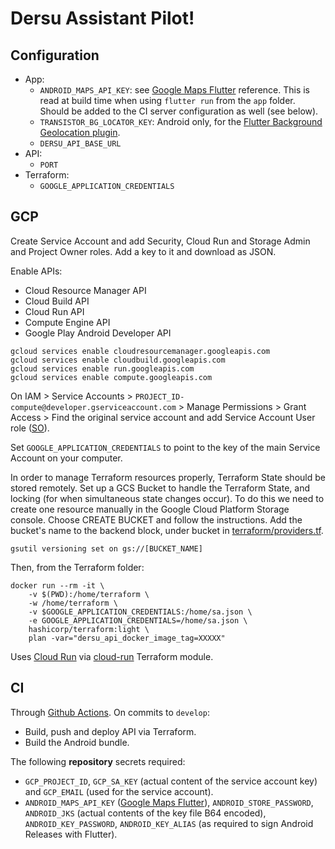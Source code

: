 # Dersu Assistant Pilot!

## Configuration

 - App:
 	- `ANDROID_MAPS_API_KEY`: see [Google Maps Flutter](https://pub.dev/packages/google_maps_flutter) reference. This is read at build time when using `flutter run` from the `app` folder. Should be added to the CI server configuration as well (see below).
 	- `TRANSISTOR_BG_LOCATOR_KEY`: Android only, for the [Flutter Background Geolocation plugin](https://pub.dev/packages/flutter_background_geolocation).
 	- `DERSU_API_BASE_URL`
 - API:
 	- `PORT`
 - Terraform:
 	- `GOOGLE_APPLICATION_CREDENTIALS`

## GCP

Create Service Account and add Security, Cloud Run and Storage Admin and Project Owner roles. Add a key to it and download as JSON.

Enable APIs:

 - Cloud Resource Manager API
 - Cloud Build API 
 - Cloud Run API
 - Compute Engine API 
 - Google Play Android Developer API 

```
gcloud services enable cloudresourcemanager.googleapis.com
gcloud services enable cloudbuild.googleapis.com
gcloud services enable run.googleapis.com
gcloud services enable compute.googleapis.com
```

On IAM > Service Accounts > `PROJECT_ID-compute@developer.gserviceaccount.com` > Manage Permissions > Grant Access > Find the original service account and add Service Account User role ([SO](https://stackoverflow.com/questions/61334524/how-do-you-enable-iam-serviceaccounts-actas-permissions-on-a-sevice-account)).

Set `GOOGLE_APPLICATION_CREDENTIALS` to point to the key of the main Service Account on your computer.

In order to manage Terraform resources properly, Terraform State should be stored remotely. Set up a GCS Bucket to handle the Terraform State, and locking (for when simultaneous state changes occur). To do this we need to create one resource manually in the Google Cloud Platform Storage console. Choose CREATE BUCKET and follow the instructions. Add the bucket's name to the backend block, under bucket in [terraform/providers.tf](./services/terraform/providers.tf).

```
gsutil versioning set on gs://[BUCKET_NAME]
```

Then, from the Terraform folder:

```
docker run --rm -it \ 
	-v $(PWD):/home/terraform \
	-w /home/terraform \
	-v $GOOGLE_APPLICATION_CREDENTIALS:/home/sa.json \
	-e GOOGLE_APPLICATION_CREDENTIALS=/home/sa.json \
	hashicorp/terraform:light \
	plan -var="dersu_api_docker_image_tag=XXXXX"
```

Uses [Cloud Run](https://cloud.google.com/run) via [cloud-run](https://registry.terraform.io/modules/garbetjie/cloud-run/google/latest) Terraform module.

## CI

Through [Github Actions](https://github.com/dersu-uz/assistant-pilot/actions). On commits to `develop`:

- Build, push and deploy API via Terraform.
- Build the Android bundle.

The following **repository** secrets required:

 - `GCP_PROJECT_ID`, `GCP_SA_KEY` (actual content of the service account key) and `GCP_EMAIL` (used for the service account).
 - `ANDROID_MAPS_API_KEY` ([Google Maps Flutter](https://pub.dev/packages/google_maps_flutter)), `ANDROID_STORE_PASSWORD`, `ANDROID_JKS` (actual contents of the key file B64 encoded), `ANDROID_KEY_PASSWORD`, `ANDROID_KEY_ALIAS` (as required to sign Android Releases with Flutter).
